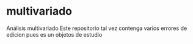 # multivariado
Análisis multivariado
Este repositorio tal vez contenga varios errores de edicion pues es un objetos de estudio
